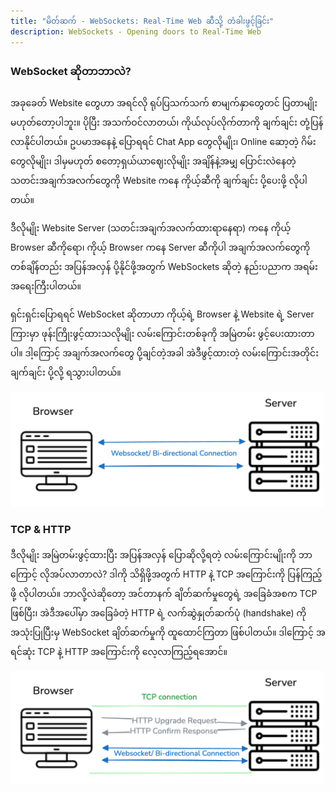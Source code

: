 ```yaml
---
title: "မိတ်ဆက် - WebSockets: Real-Time Web ဆီသို့ တံခါးဖွင့်ခြင်း"
description: WebSockets - Opening doors to Real-Time Web
---
```


### WebSocket ဆိုတာဘာလဲ?

အခုခေတ် Website တွေဟာ အရင်လို ရုပ်ပြသက်သက် စာမျက်နှာတွေတင် ပြတာမျိုး မဟုတ်တော့ပါဘူး။ ပိုပြီး အသက်ဝင်လာတယ်၊ ကိုယ်လုပ်လိုက်တာကို ချက်ချင်း တုံ့ပြန်လာနိုင်ပါတယ်။ ဥပမာအနေနဲ့ ပြောရရင် Chat App တွေလိုမျိုး၊ Online ဆော့တဲ့ ဂိမ်းတွေလိုမျိုး၊ ဒါမှမဟုတ် စတော့ရှယ်ယာဈေးလိုမျိုး အချိန်နဲ့အမျှ ပြောင်းလဲနေတဲ့ သတင်းအချက်အလက်တွေကို Website ကနေ ကိုယ့်ဆီကို ချက်ချင်း ပို့ပေးဖို့ လိုပါတယ်။

ဒီလိုမျိုး Website Server (သတင်းအချက်အလက်ထားရာနေရာ) ကနေ ကိုယ့် Browser ဆီကိုရော၊ ကိုယ့် Browser ကနေ Server ဆီကိုပါ အချက်အလက်တွေကို တစ်ချိန်တည်း အပြန်အလှန် ပို့နိုင်ဖို့အတွက် WebSockets ဆိုတဲ့ နည်းပညာက အရမ်းအရေးကြီးပါတယ်။

ရှင်းရှင်းပြောရရင် WebSocket ဆိုတာဟာ ကိုယ့်ရဲ့ Browser နဲ့ Website ရဲ့ Server ကြားမှာ ဖုန်းကြိုးဖွင့်ထားသလိုမျိုး လမ်းကြောင်းတစ်ခုကို အမြဲတမ်း ဖွင့်ပေးထားတာပါ။ ဒါ့ကြောင့် အချက်အလက်တွေ ပို့ချင်တဲ့အခါ အဲဒီဖွင့်ထားတဲ့ လမ်းကြောင်းအတိုင်း ချက်ချင်း ပို့လို့ ရသွားပါတယ်။

<div class='flex justify-center p-4'>
<img class="mx-auto" src="/src/assets/bi-directional.png" alt="browsers and server ws connection" width="500" height="auto">
</div>



### TCP & HTTP

ဒီလိုမျိုး အမြဲတမ်းဖွင့်ထားပြီး အပြန်အလှန် ပြောဆိုလို့ရတဲ့ လမ်းကြောင်းမျိုးကို ဘာကြောင့် လိုအပ်လာတာလဲ? ဒါကို သိရှိဖို့အတွက် HTTP နဲ့ TCP အကြောင်းကို ပြန်ကြည့်ဖို့ လိုပါတယ်။ ဘာလို့လဲဆိုတော့ အင်တာနက် ချိတ်ဆက်မှုတွေရဲ့ အခြေခံအစက TCP ဖြစ်ပြီး၊ အဲဒီအပေါ်မှာ အခြေခံတဲ့ HTTP ရဲ့ လက်ဆွဲနှုတ်ဆက်ပုံ (handshake) ကို အသုံးပြုပြီးမှ WebSocket ချိတ်ဆက်မှုကို ထူထောင်ကြတာ ဖြစ်ပါတယ်။ ဒါကြောင့် အရင်ဆုံး TCP နဲ့ HTTP အကြောင်းကို လေ့လာကြည့်ရအောင်။


<div class='flex justify-center p-4'>
<img class="mx-auto" src="/src/assets/websocket-connection.png" alt="browsers and server ws connection" width="500" height="auto">
</div>
